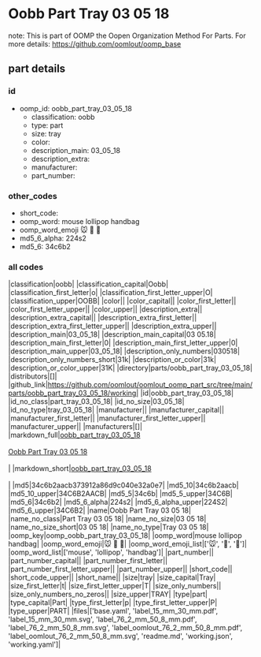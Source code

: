 # Oobb Part Tray 03 05 18  

note: This is part of OOMP the Oopen Organization Method For Parts. For more details: https://github.com/oomlout/oomp_base

##  part details





### id
* oomp_id: oobb_part_tray_03_05_18
  * classification: oobb
  * type: part
  * size: tray
  * color: 
  * description_main: 03_05_18
  * description_extra: 
  * manufacturer: 
  * part_number: 

### other_codes
* short_code: 
* oomp_word: mouse lollipop handbag
* oomp_word_emoji :mouse: :lollipop: :handbag:
* md5_6_alpha: 224s2
* md5_6: 34c6b2

### all codes 
|classification|oobb|
|classification_capital|Oobb|
|classification_first_letter|o|
|classification_first_letter_upper|O|
|classification_upper|OOBB|
|color||
|color_capital||
|color_first_letter||
|color_first_letter_upper||
|color_upper||
|description_extra||
|description_extra_capital||
|description_extra_first_letter||
|description_extra_first_letter_upper||
|description_extra_upper||
|description_main|03_05_18|
|description_main_capital|03 05.18|
|description_main_first_letter|0|
|description_main_first_letter_upper|0|
|description_main_upper|03_05_18|
|description_only_numbers|030518|
|description_only_numbers_short|31k|
|description_or_color|31k|
|description_or_color_upper|31K|
|directory|parts/oobb_part_tray_03_05_18|
|distributors|[]|
|github_link|https://github.com/oomlout/oomlout_oomp_part_src/tree/main/parts/oobb_part_tray_03_05_18/working|
|id|oobb_part_tray_03_05_18|
|id_no_class|part_tray_03_05_18|
|id_no_size|03_05_18|
|id_no_type|tray_03_05_18|
|manufacturer||
|manufacturer_capital||
|manufacturer_first_letter||
|manufacturer_first_letter_upper||
|manufacturer_upper||
|manufacturers|[]|
|markdown_full|[oobb_part_tray_03_05_18](https://github.com/oomlout/oomlout_oomp_part_src/tree/main/parts/oobb_part_tray_03_05_18/working)<br>[](https://github.com/oomlout/oomlout_oomp_part_src/tree/main/parts/oobb_part_tray_03_05_18/working)<br>[Oobb Part Tray 03 05 18](https://github.com/oomlout/oomlout_oomp_part_src/tree/main/parts/oobb_part_tray_03_05_18/working)<br><br>|
|markdown_short|[oobb_part_tray_03_05_18](https://github.com/oomlout/oomlout_oomp_part_src/tree/main/parts/oobb_part_tray_03_05_18/working)<br><br>|
|md5|34c6b2aacb373912a86d9c040e32a0e7|
|md5_10|34c6b2aacb|
|md5_10_upper|34C6B2AACB|
|md5_5|34c6b|
|md5_5_upper|34C6B|
|md5_6|34c6b2|
|md5_6_alpha|224s2|
|md5_6_alpha_upper|224S2|
|md5_6_upper|34C6B2|
|name|Oobb Part Tray 03 05 18|
|name_no_class|Part Tray 03 05 18|
|name_no_size|03 05 18|
|name_no_size_short|03 05 18|
|name_no_type|Tray 03 05 18|
|oomp_key|oomp_oobb_part_tray_03_05_18|
|oomp_word|mouse lollipop handbag|
|oomp_word_emoji|:mouse: :lollipop: :handbag:|
|oomp_word_emoji_list|[':mouse:', ':lollipop:', ':handbag:']|
|oomp_word_list|['mouse', 'lollipop', 'handbag']|
|part_number||
|part_number_capital||
|part_number_first_letter||
|part_number_first_letter_upper||
|part_number_upper||
|short_code||
|short_code_upper||
|short_name||
|size|tray|
|size_capital|Tray|
|size_first_letter|t|
|size_first_letter_upper|T|
|size_only_numbers||
|size_only_numbers_no_zeros||
|size_upper|TRAY|
|type|part|
|type_capital|Part|
|type_first_letter|p|
|type_first_letter_upper|P|
|type_upper|PART|
|files|['base.yaml', 'label_15_mm_30_mm.pdf', 'label_15_mm_30_mm.svg', 'label_76_2_mm_50_8_mm.pdf', 'label_76_2_mm_50_8_mm.svg', 'label_oomlout_76_2_mm_50_8_mm.pdf', 'label_oomlout_76_2_mm_50_8_mm.svg', 'readme.md', 'working.json', 'working.yaml']|
